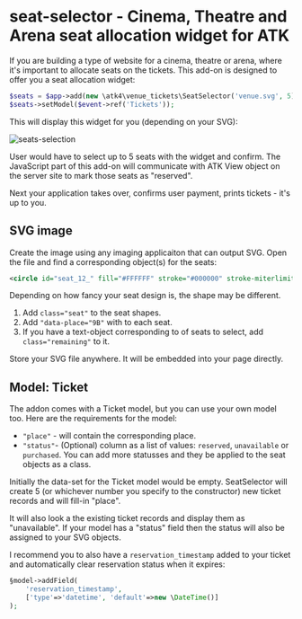 # seat-selector - Cinema, Theatre and Arena seat allocation widget for ATK

If you are building a type of website for a cinema, theatre or arena, where it's important to allocate seats on the tickets. This add-on is designed to offer you a seat allocation widget:

``` php
$seats = $app->add(new \atk4\venue_tickets\SeatSelector('venue.svg', 5));
$seats->setModel($event->ref('Tickets'));
```

This will display this widget for you (depending on your SVG):

![seats-selection](/Users/rw/Sites/venue-tickets/docs/images/seats-selection.png)

User would have to select up to 5 seats with the widget and confirm. The JavaScript part of this add-on will communicate with ATK View object on the server site to mark those seats as "reserved". 

Next your application takes over, confirms user payment, prints tickets - it's up to you.

## SVG image

Create the image using any imaging applicaiton that can output SVG. Open the file and find a corresponding object(s) for the seats:

``` svg
<circle id="seat_12_" fill="#FFFFFF" stroke="#000000" stroke-miterlimit="10" cx="307.476" cy="385.708" r="11.979"/>
```

Depending on how fancy your seat design is, the shape may be different.

1. Add `class="seat"` to the seat shapes.
2. Add `"data-place="9B"` with to each seat.
3. If you have a text-object corresponding to of seats to select, add `class="remaining"` to it.

Store your SVG file anywhere. It will be embedded into your page directly.

## Model: Ticket

The addon comes with a Ticket model, but you can use your own model too. Here are the requirements for the model:

- `"place"` - will contain the corresponding place.
- `"status"`- (Optional) column as a list of values: `reserved`, `unavailable` or `purchased`. You can add more statusses and they be applied to the seat objects as a class.

Initially the data-set for the Ticket model would be empty. SeatSelector will create 5 (or whichever number you specify to the constructor) new ticket records and will fill-in "place".

It will also look a the existing ticket records and display them as "unavailable". If your model has a "status" field then the status will also be assigned to your SVG objects.

I recommend you to also have a `reservation_timestamp` added to your ticket and automatically clear reservation status when it expires:

``` php
§model->addField(
    'reservation_timestamp', 
    ['type'=>'datetime', 'default'=>new \DateTime()]
);
```

